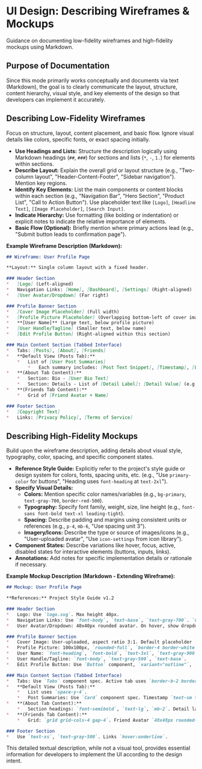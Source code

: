 # UI Design: Describing Wireframes & Mockups

Guidance on documenting low-fidelity wireframes and high-fidelity mockups using Markdown.

## Purpose of Documentation

Since this mode primarily works conceptually and documents via text (Markdown), the goal is to clearly communicate the layout, structure, content hierarchy, visual style, and key elements of the design so that developers can implement it accurately.

## Describing Low-Fidelity Wireframes

Focus on structure, layout, content placement, and basic flow. Ignore visual details like colors, specific fonts, or exact spacing initially.

*   **Use Headings and Lists:** Structure the description logically using Markdown headings (`##`, `###`) for sections and lists (`*`, `-`, `1.`) for elements within sections.
*   **Describe Layout:** Explain the overall grid or layout structure (e.g., "Two-column layout", "Header-Content-Footer", "Sidebar navigation"). Mention key regions.
*   **Identify Key Elements:** List the main components or content blocks within each section (e.g., "Navigation Bar", "Hero Section", "Product List", "Call to Action Button"). Use placeholder text like `[Logo]`, `[Headline Text]`, `[Image Placeholder]`, `[Search Input]`.
*   **Indicate Hierarchy:** Use formatting (like bolding or indentation) or explicit notes to indicate the relative importance of elements.
*   **Basic Flow (Optional):** Briefly mention where primary actions lead (e.g., "Submit button leads to confirmation page").

**Example Wireframe Description (Markdown):**

```markdown
## Wireframe: User Profile Page

**Layout:** Single column layout with a fixed header.

### Header Section
*   [Logo] (Left-aligned)
*   Navigation Links: [Home], [Dashboard], [Settings] (Right-aligned)
*   [User Avatar/Dropdown] (Far right)

### Profile Banner Section
*   [Cover Image Placeholder] (Full width)
*   [Profile Picture Placeholder] (Overlapping bottom-left of cover image)
*   **[User Name]** (Large text, below profile picture)
*   [User Handle/Tagline] (Smaller text, below name)
*   [Edit Profile Button] (Right-aligned within this section)

### Main Content Section (Tabbed Interface)
*   Tabs: [Posts], [About], [Friends]
*   **Default View (Posts Tab):**
    *   List of [User Post Summaries]
        *   Each summary includes: [Post Text Snippet], [Timestamp], [Like/Comment Icons]
*   **(About Tab Content):**
    *   Section: Bio - [User Bio Text]
    *   Section: Details - List of [Detail Label]: [Detail Value] (e.g., Location, Joined Date)
*   **(Friends Tab Content):**
    *   Grid of [Friend Avatar + Name]

### Footer Section
*   [Copyright Text]
*   Links: [Privacy Policy], [Terms of Service]
```

## Describing High-Fidelity Mockups

Build upon the wireframe description, adding details about visual style, typography, color, spacing, and specific component states.

*   **Reference Style Guide:** Explicitly refer to the project's style guide or design system for colors, fonts, spacing units, etc. (e.g., "Use `primary-color` for buttons", "Heading uses `font-heading` at `text-2xl`").
*   **Specify Visual Details:**
    *   **Colors:** Mention specific color names/variables (e.g., `bg-primary`, `text-gray-700`, `border-red-500`).
    *   **Typography:** Specify font family, weight, size, line height (e.g., `font-sans font-bold text-xl leading-tight`).
    *   **Spacing:** Describe padding and margins using consistent units or references (e.g., `p-4`, `mb-6`, "Use spacing unit 3").
    *   **Imagery/Icons:** Describe the type or source of images/icons (e.g., "User-uploaded avatar", "Use `icon-settings` from icon library").
*   **Component States:** Describe variations like hover, focus, active, disabled states for interactive elements (buttons, inputs, links).
*   **Annotations:** Add notes for specific implementation details or rationale if necessary.

**Example Mockup Description (Markdown - Extending Wireframe):**

```markdown
## Mockup: User Profile Page

**References:** Project Style Guide v1.2

### Header Section
*   Logo: Use `logo.svg`. Max height 40px.
*   Navigation Links: Use `font-body`, `text-base`, `text-gray-700`. `hover:text-primary`. Spacing unit 4 between links.
*   User Avatar/Dropdown: 40x40px rounded avatar. On hover, show dropdown menu (use `Dropdown` component spec).

### Profile Banner Section
*   Cover Image: User-uploaded, aspect ratio 3:1. Default placeholder `cover-default.png`.
*   Profile Picture: 100x100px, `rounded-full`, `border-4 border-white`. Positioned -20px vertically from bottom edge of cover image.
*   User Name: `font-heading`, `font-bold`, `text-3xl`, `text-gray-900`, `mb-1`.
*   User Handle/Tagline: `font-body`, `text-gray-500`, `text-base`.
*   Edit Profile Button: Use `Button` component, `variant="outline"`, `size="sm"`.

### Main Content Section (Tabbed Interface)
*   Tabs: Use `Tabs` component spec. Active tab uses `border-b-2 border-primary`, `text-primary`. Inactive tabs `text-gray-500`.
*   **Default View (Posts Tab):**
    *   List uses `space-y-4`.
    *   Post Summaries: Use `Card` component spec. Timestamp `text-sm text-gray-500`. Icons use `icon-heart`, `icon-comment` (16px size).
*   **(About Tab Content):**
    *   Section headings: `font-semibold`, `text-lg`, `mb-2`. Detail labels `font-medium`.
*   **(Friends Tab Content):**
    *   Grid: `grid grid-cols-4 gap-4`. Friend Avatar `48x48px rounded-full`. Name `text-sm text-center`.

### Footer Section
*   Use `text-xs`, `text-gray-500`. Links `hover:underline`.
```

This detailed textual description, while not a visual tool, provides essential information for developers to implement the UI according to the design intent.